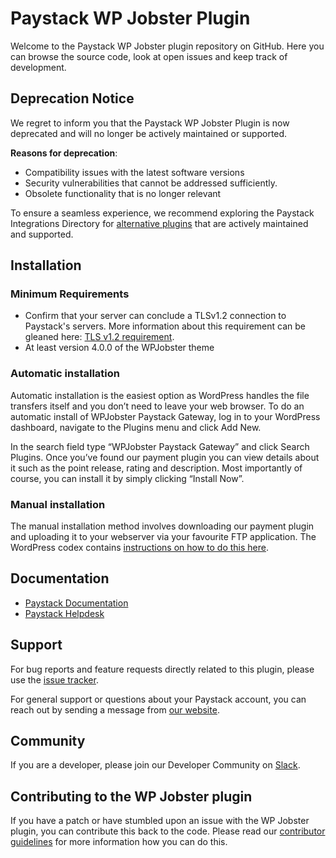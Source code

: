 
# Paystack WP Jobster Plugin

Welcome to the Paystack WP Jobster plugin repository on GitHub. 
Here you can browse the source code, look at open issues and keep track of development.

## **Deprecation Notice**

We regret to inform you that the Paystack WP Jobster Plugin is now deprecated and will no longer be actively maintained or supported.

**Reasons for deprecation**:
- Compatibility issues with the latest software versions
- Security vulnerabilities that cannot be addressed sufficiently.
- Obsolete functionality that is no longer relevant

To ensure a seamless experience, we recommend exploring the Paystack Integrations Directory for [alternative plugins](https://paystack.com/gh/integrations?category=cart#:~:text=Online-,Store,-Site%20Builder) that are actively maintained and supported.

## Installation 

### Minimum Requirements

* Confirm that your server can conclude a TLSv1.2 connection to Paystack's servers. More information about this requirement can be gleaned here: [TLS v1.2 requirement](https://developers.paystack.co/blog/tls-v12-requirement).
* At least version 4.0.0 of the WPJobster theme

### Automatic installation

Automatic installation is the easiest option as WordPress handles the file transfers itself and you don’t need to leave your web browser. To do an automatic install of WPJobster Paystack Gateway, log in to your WordPress dashboard, navigate to the Plugins menu and click Add New.

In the search field type “WPJobster Paystack Gateway” and click Search Plugins. Once you’ve found our payment plugin you can view details about it such as the point release, rating and description. Most importantly of course, you can install it by simply clicking “Install Now”.

### Manual installation

The manual installation method involves downloading our payment plugin and uploading it to your webserver via your favourite FTP application. The WordPress codex contains [instructions on how to do this here](https://codex.wordpress.org/Managing_Plugins#Manual_Plugin_Installation).

## Documentation

* [Paystack Documentation](https://developers.paystack.co/v2.0/docs/)
* [Paystack Helpdesk](https://paystack.com/help)

## Support

For bug reports and feature requests directly related to this plugin, please use the [issue tracker](https://github.com/PaystackHQ/plugin-wp-jobster/issues). 

For general support or questions about your Paystack account, you can reach out by sending a message from [our website](https://paystack.com/contact).

## Community

If you are a developer, please join our Developer Community on [Slack](https://slack.paystack.com).

## Contributing to the WP Jobster plugin

If you have a patch or have stumbled upon an issue with the WP Jobster plugin, you can contribute this back to the code. Please read our [contributor guidelines](https://github.com/PaystackHQ/plugin-wp-jobster/blob/master/CONTRIBUTING.md) for more information how you can do this.
